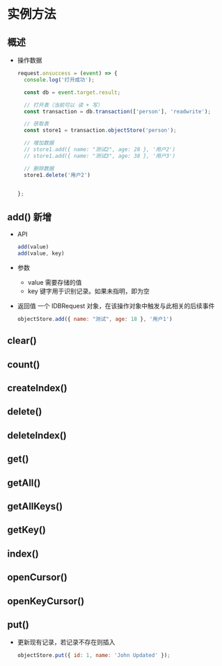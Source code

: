 # 实例方法

## 概述

+ 操作数据

  ```js
  request.onsuccess = (event) => {
    console.log('打开成功');

    const db = event.target.result;

    // 打开表（当前可以 读 + 写）
    const transaction = db.transaction(['person'], 'readwrite');

    // 获取表
    const store1 = transaction.objectStore('person');

    // 增加数据
    // store1.add({ name: "测试2", age: 28 }, '用户2')
    // store1.add({ name: "测试3", age: 38 }, '用户3')

    // 删除数据
    store1.delete('用户2')


  };
  ```

## add() 新增

+ API

  ```js
  add(value)
  add(value, key)
  ```

+ 参数

  + value 需要存储的值
  + key 键字用于识别记录。如果未指明，即为空

+ 返回值 一个 IDBRequest 对象，在该操作对象中触发与此相关的后续事件

  ```js
  objectStore.add({ name: "测试", age: 18 }, '用户1')
  ```


## clear()


## count()


## createIndex()


## delete()


## deleteIndex()


## get()


## getAll()


## getAllKeys()


## getKey()


## index()


## openCursor()


## openKeyCursor()


## put()

+ 更新现有记录，若记录不存在则插入

  ```js
  objectStore.put({ id: 1, name: 'John Updated' });
  ```
